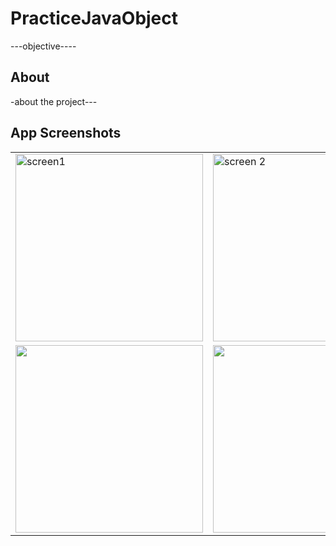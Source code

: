 # PracticeJavaObject

---objective----

## About
-about the project---

## App Screenshots
<table>
	<tr>
		<td>
			<img width="300" src="https://i.imgur.com/Ql28ONU.png" alt="screen1" />
		</td>
		<td>
			<img width="300" src="https://i.imgur.com/I05kNpQ.png" alt="screen 2" />
		</td>
		<td>
			<img width="300" src="https://i.imgur.com/DlEgll4.png" />
		</td>
	</tr>
	<tr>
		<td>
			<img width="300" src="https://i.imgur.com/DCWcJyi.png" />
		</td>
		<td>
			<img width="300" src="https://i.imgur.com/9FcQcu6.png" alt="" />
		</td>
	</tr>
</table>
